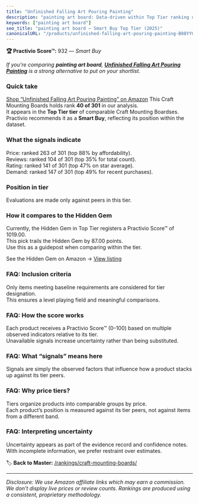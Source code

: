```yaml
---
title: "Unfinished Falling Art Pouring Painting"
description: "painting art board: Data-driven within Top Tier ranking using the Practivio Score™. Positioned by quality, value, demand, findability, momentum."
keywords: ["painting art board"]
seo_title: "painting art board — Smart Buy Top Tier (2025)"
canonicalURL: "/products/unfinished-falling-art-pouring-painting-B08YYG6L4C/"
---
```


**🏆 Practivio Score™:** 932 — _Smart Buy_


*If you're comparing **painting art board**, **[Unfinished Falling Art Pouring Painting](https://www.amazon.com/dp/B08YYG6L4C?tag=practivio-20)** is a strong alternative to put on your shortlist.*
### Quick take
[Shop “Unfinished Falling Art Pouring Painting” on Amazon](https://www.amazon.com/dp/B08YYG6L4C?tag=practivio-20)
This Craft Mounting Boards holds rank **40 of 301** in our analysis.  
It appears in the **Top Tier tier** of comparable Craft Mounting Boardses.  
Practivio recommends it as a **Smart Buy**, reflecting its position within the dataset.

### What the signals indicate
Price: ranked 263 of 301 (top 88% by affordability).  
Reviews: ranked 104 of 301 (top 35% for total count).  
Rating: ranked 141 of 301 (top 47% on star average).  
Demand: ranked 147 of 301 (top 49% for recent purchases).

### Position in tier
Evaluations are made only against peers in this tier.

### How it compares to the Hidden Gem
Currently, the Hidden Gem in Top Tier registers a Practivio Score™ of 1019.00.  
This pick trails the Hidden Gem by 87.00 points.  
Use this as a guidepost when comparing within the tier.  

See the Hidden Gem on Amazon → [View listing](https://www.amazon.com/dp/B074QZMLQF?tag=practivio-20)

### FAQ: Inclusion criteria
Only items meeting baseline requirements are considered for tier designation.  
This ensures a level playing field and meaningful comparisons.

### FAQ: How the score works
Each product receives a Practivio Score™ (0–100) based on multiple observed indicators relative to its tier.  
Unavailable signals increase uncertainty rather than being substituted.

### FAQ: What “signals” means here
Signals are simply the observed factors that influence how a product stacks up against its tier peers.

### FAQ: Why price tiers?
Tiers organize products into comparable groups by price.  
Each product’s position is measured against its tier peers, not against items from a different band.

### FAQ: Interpreting uncertainty
Uncertainty appears as part of the evidence record and confidence notes.  
With incomplete information, we prefer restraint over estimates.


🏷️ **Back to Master:** [/rankings/craft-mounting-boards/](/rankings/craft-mounting-boards/)

---
_Disclosure: We use Amazon affiliate links which may earn a commission. We don’t display live prices or review counts. Rankings are produced using a consistent, proprietary methodology._
